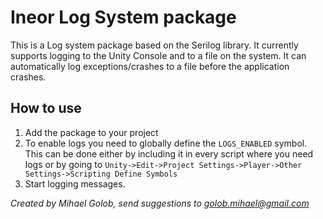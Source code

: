 # Ineor Log System package

This is a Log system package based on the Serilog library. It currently supports logging to 
the Unity Console and to a file on the system. It can automatically log exceptions/crashes to
a file before the application crashes.

## How to use
1. Add the package to your project
2. To enable logs you need to globally define the `LOGS_ENABLED` symbol. This can be done either
by including it in every script where you need logs or by going to `Unity->Edit->Project Settings->Player->Other Settings->Scripting Define Symbols`
4. Start logging messages.

*Created by Mihael Golob,
send suggestions to golob.mihael@gmail.com*
